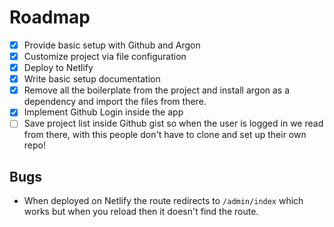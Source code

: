 # Roadmap

- [x] Provide basic setup with Github and Argon
- [x] Customize project via file configuration
- [x] Deploy to Netlify
- [x] Write basic setup documentation
- [x] Remove all the boilerplate from the project and install argon as a dependency and import the files from there.
- [x] Implement Github Login inside the app
- [ ] Save project list inside Github gist so when the user is logged in we read from there, with this people don't have to clone and set up their own repo!

## Bugs

- When deployed on Netlify the route redirects to `/admin/index` which works but when you reload then it doesn't find the route.
